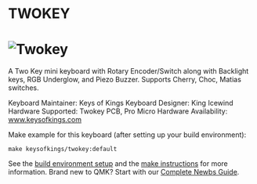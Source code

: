 # TWOKEY

![Twokey](https://i.imgur.com/UiLwPld.jpeg)
===

A Two Key mini keyboard with Rotary Encoder/Switch along with Backlight keys, RGB Underglow, and Piezo Buzzer. Supports Cherry, Choc, Matias switches.

Keyboard Maintainer: Keys of Kings
Keyboard Designer: King Icewind
Hardware Supported: Twokey PCB, Pro Micro
Hardware Availability: www.keysofkings.com

Make example for this keyboard (after setting up your build environment):

    make keysofkings/twokey:default

See the [build environment setup](https://docs.qmk.fm/#/getting_started_build_tools) and the [make instructions](https://docs.qmk.fm/#/getting_started_make_guide) for more information. Brand new to QMK? Start with our [Complete Newbs Guide](https://docs.qmk.fm/#/newbs).
